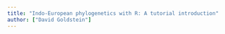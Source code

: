 ```yaml
---
title: "Indo-European phylogenetics with R: A tutorial introduction"
author: ["David Goldstein"]
---
```

